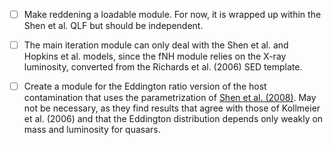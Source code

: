 - [ ] Make reddening a loadable module. For now, it is wrapped up within the Shen et al. QLF but should be independent. 

- [ ] The main iteration module can only deal with the Shen et al. and Hopkins et al. models, since the fNH module relies on the X-ray luminosity, converted from the Richards et al. (2006) SED template. 

- [ ] Create a module for the Eddington ratio version of the host contamination that uses the parametrization of [Shen et al. (2008)](https://ui.adsabs.harvard.edu/abs/2008ApJ...680..169S/abstract). May not be necessary, as they find results that agree with those of Kollmeier et al. (2006) and that the Eddington distribution depends only weakly on mass and luminosity for quasars.
